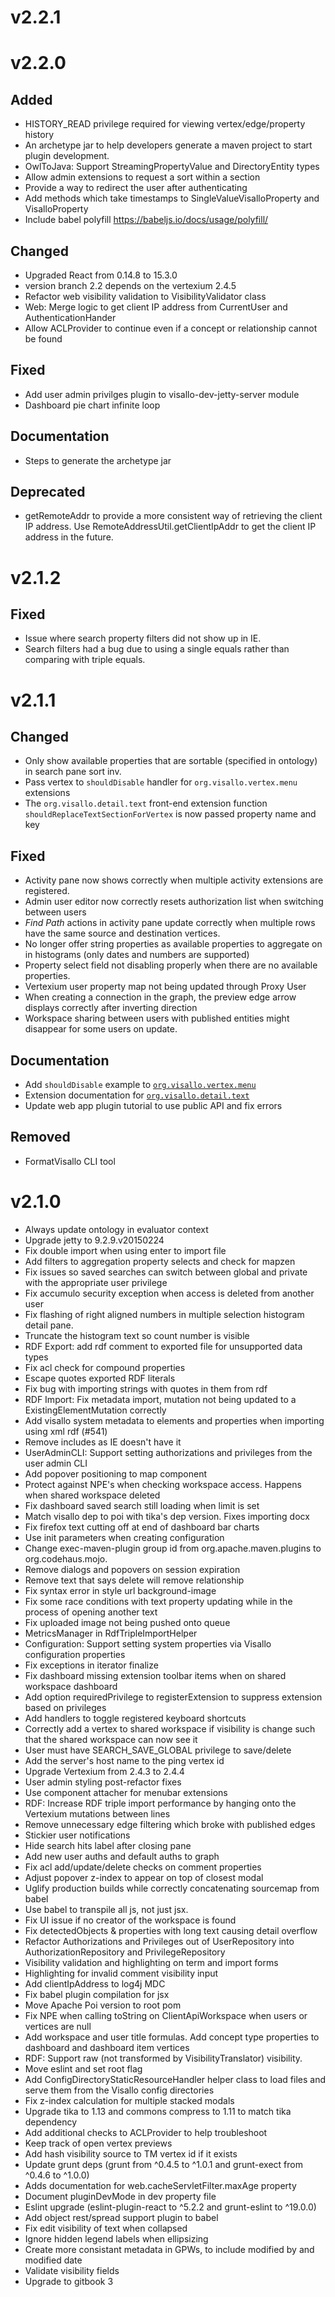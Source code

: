 
v2.2.1
==================

v2.2.0
==================

## Added

* HISTORY_READ privilege required for viewing vertex/edge/property history
* An archetype jar to help developers generate a maven project to start plugin development.
* OwlToJava: Support StreamingPropertyValue and DirectoryEntity types
* Allow admin extensions to request a sort within a section
* Provide a way to redirect the user after authenticating
* Add methods which take timestamps to SingleValueVisalloProperty and VisalloProperty
* Include babel polyfill https://babeljs.io/docs/usage/polyfill/

## Changed

* Upgraded React from 0.14.8 to 15.3.0
* version branch 2.2 depends on the vertexium 2.4.5
* Refactor web visibility validation to VisibilityValidator class
* Web: Merge logic to get client IP address from CurrentUser and AuthenticationHander
* Allow ACLProvider to continue even if a concept or relationship cannot be found

## Fixed

* Add user admin privilges plugin to visallo-dev-jetty-server module
* Dashboard pie chart infinite loop

## Documentation

* Steps to generate the archetype jar

## Deprecated

* getRemoteAddr to provide a more consistent way of retrieving the client IP address. Use RemoteAddressUtil.getClientIpAddr to get the client IP address in the future.

v2.1.2
==================

## Fixed

* Issue where search property filters did not show up in IE.
* Search filters had a bug due to using a single equals rather than
  comparing with triple equals.

v2.1.1
==================

## Changed

* Only show available properties that are sortable (specified in
  ontology) in search pane sort inv.
* Pass vertex to `shouldDisable` handler for `org.visallo.vertex.menu`
  extensions
* The `org.visallo.detail.text` front-end extension function
  `shouldReplaceTextSectionForVertex` is now passed property name and
key

## Fixed

* Activity pane now shows correctly when multiple activity extensions
  are registered.
* Admin user editor now correctly resets authorization list when
  switching between users
* _Find Path_ actions in activity pane update correctly when multiple
  rows have the same source and destination vertices.
* No longer offer string properties as available properties to aggregate
  on in histograms (only dates and numbers are supported)
* Property select field not disabling properly when there are no
  available properties.
* Vertexium user property map not being updated through Proxy User
* When creating a connection in the graph, the preview edge arrow
  displays correctly after inverting direction
* Workspace sharing between users with published entities might
  disappear for some users on update.

## Documentation

* Add `shouldDisable` example to
  [`org.visallo.vertex.menu`](http://docs.visallo.org/extension-points/front-end/vertexMenu/)
* Extension documentation for
  [`org.visallo.detail.text`](http://docs.visallo.org/extension-points/front-end/detailText/)
* Update web app plugin tutorial to use public API and fix errors

## Removed

* FormatVisallo CLI tool

v2.1.0
==================

  * Always update ontology in evaluator context
  * Upgrade jetty to 9.2.9.v20150224
  * Fix double import when using enter to import file
  * Add filters to aggregation property selects and check for mapzen
  * Fix issues so saved searches can switch between global and private with the appropriate user privilege
  * Fix accumulo security exception when access is deleted from another user
  * Fix flashing of right aligned numbers in multiple selection histogram detail pane.
  * Truncate the histogram text so count number is visible
  * RDF Export: add rdf comment to exported file for unsupported data types
  * Fix acl check for compound properties
  * Escape quotes exported RDF literals
  * Fix bug with importing strings with quotes in them from rdf
  * RDF Import: Fix metadata import, mutation not being updated to a ExistingElementMutation correctly
  * Add visallo system metadata to elements and properties when importing using xml rdf (#541)
  * Remove includes as IE doesn't have it
  * UserAdminCLI: Support setting authorizations and privileges from the user admin CLI
  * Add popover positioning to map component
  * Protect against NPE's when checking workspace access. Happens when shared workspace deleted
  * Fix dashboard saved search still loading when limit is set
  * Match visallo dep to poi with tika's dep version. Fixes importing docx
  * Fix firefox text cutting off at end of dashboard bar charts
  * Use init parameters when creating configuration
  * Change exec-maven-plugin group id from org.apache.maven.plugins to org.codehaus.mojo.
  * Remove dialogs and popovers on session expiration
  * Remove text that says delete will remove relationship
  * Fix syntax error in style url background-image
  * Fix some race conditions with text property updating while in the process of opening another text
  * Fix uploaded image not being pushed onto queue
  * MetricsManager in RdfTripleImportHelper
  * Configuration: Support setting system properties via Visallo configuration properties
  * Fix exceptions in iterator finalize
  * Fix dashboard missing extension toolbar items when on shared workspace dashboard
  * Add option requiredPrivilege to registerExtension to suppress extension based on privileges
  * Add handlers to toggle registered keyboard shortcuts
  * Correctly add a vertex to shared workspace if visibility is change such that the shared workspace can now see it
  * User must have SEARCH_SAVE_GLOBAL privilege to save/delete
  * Add the server's host name to the ping vertex id
  * Upgrade Vertexium from 2.4.3 to 2.4.4
  * User admin styling post-refactor fixes
  * Use component attacher for menubar extensions
  * RDF: Increase RDF triple import performance by hanging onto the Vertexium mutations between lines
  * Remove unnecessary edge filtering which broke with published edges
  * Stickier user notifications
  * Hide search hits label after closing pane
  * Add new user auths and default auths to graph
  * Fix acl add/update/delete checks on comment properties
  * Adjust popover z-index to appear on top of closest modal
  * Uglify production builds while correctly concatenating sourcemap from babel
  * Use babel to transpile all js, not just jsx.
  * Fix UI issue if no creator of the workspace is found
  * Fix detectedObjects & properties with long text causing detail overflow
  * Refactor Authorizations and Privileges out of UserRepository into AuthorizationRepository and PrivilegeRepository
  * Visibility validation and highlighting on term and import forms
  * Highlighting for invalid comment visibility input
  * Add clientIpAddress to log4j MDC
  * Fix babel plugin compilation for jsx
  * Move Apache Poi version to root pom
  * Fix NPE when calling toString on ClientApiWorkspace when users or vertices are null
  * Add workspace and user title formulas. Add concept type properties to dashboard and dashboard item vertices
  * RDF: Support raw (not transformed by VisibilityTranslator) visibility.
  * Move eslint and set root flag
  * Add ConfigDirectoryStaticResourceHandler helper class to load files and serve them from the Visallo config directories
  * Fix z-index calculation for multiple stacked modals
  * Upgrade tika to 1.13 and commons compress to 1.11 to match tika dependency
  * Add additional checks to ACLProvider to help troubleshoot
  * Keep track of open vertex previews
  * Add hash visibility source to TM vertex id if it exists
  * Update grunt deps (grunt from ^0.4.5 to ^1.0.1 and grunt-exect from ^0.4.6 to ^1.0.0)
  * Adds documentation for web.cacheServletFilter.maxAge property
  * Document pluginDevMode in dev property file
  * Eslint upgrade (eslint-plugin-react to ^5.2.2 and grunt-eslint to ^19.0.0)
  * Add object rest/spread support plugin to babel
  * Fix edit visibility of text when collapsed
  * Ignore hidden legend labels when ellipsizing
  * Create more consistant metadata in GPWs, to include modified by and modified date
  * Validate visibility fields
  * Upgrade to gitbook 3

